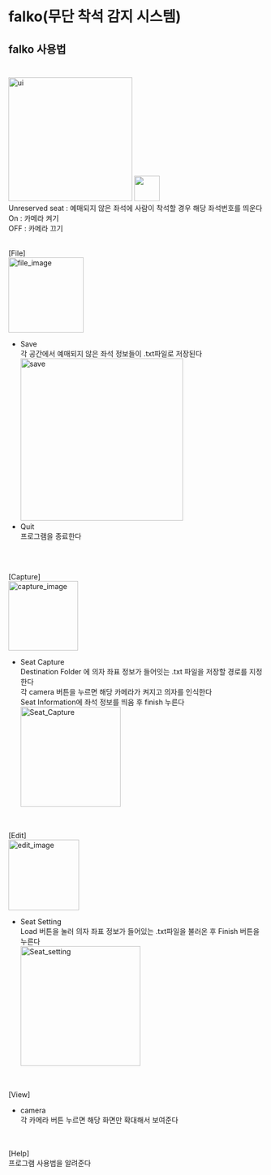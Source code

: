 # falko(무단 착석 감지 시스템)


falko 사용법<br/><br/>
-------------
<img width="244" alt="ui" src="https://github.com/ssen021/falko/assets/130373143/9c0891f4-cc18-48ff-b738-fd9ef1b6b439">
<img src="[https://url/image.png]" width="50" height="50"/>
<br/>
Unreserved seat : 예매되지 않은 좌석에 사람이 착석할 경우 해당 좌석번호를 띄운다<br/>
On : 카메라 켜기<br/>
OFF : 카메라 끄기<br/>
<br/>

[File]<br/>
<img width="148" alt="file_image" src="https://github.com/ssen021/falko/assets/130373143/7b3a8f77-71f5-4166-96e4-94576c86aab7"><br/>

  - Save<br/>
   각 공간에서 예매되지 않은 좌석 정보들이 .txt파일로 저장된다<br/>
   <img width="320" alt="save" src="https://github.com/ssen021/falko/assets/130373143/3a463e3b-e102-4d43-b3d8-f3916021de05"><br/>
  - Quit<br/>
   프로그램을 종료한다<br/> <br/>
 <br/>

[Capture]<br/>
<img width="137" alt="capture_image" src="https://github.com/ssen021/falko/assets/130373143/424f2ee9-5140-4b18-866d-3528da326b24"><br/>
  - Seat Capture <br/>
   Destination Folder 에 의자 좌표 정보가 들어잇는 .txt 파일을 저장할 경로를 지정한다<br/>
   각 camera 버튼을 누르면 해당 카메라가 켜지고 의자를 인식한다<br/>
   Seat Information에 좌석 정보를 띄움 후 finish 누른다<br/>
   <img width="197" alt="Seat_Capture" src="https://github.com/ssen021/falko/assets/130373143/ae992e20-fa05-4e74-b641-f63c307a6905"><br/>
<br/>
 
[Edit]<br/>
<img width="139" alt="edit_image" src="https://github.com/ssen021/falko/assets/130373143/5edae2ad-807d-42d7-a854-0c1ea206e0a0"><br/>
  - Seat Setting<br/>
   Load 버튼을 눌러 의자 좌표 정보가 들어있는 .txt파일을 불러온 후 Finish 버튼을 누른다 <br/>
    <img width="236" alt="Seat_setting" src="https://github.com/ssen021/falko/assets/130373143/b4cb0fa8-91aa-4fe9-a3d7-709ac3fec958"><br/>
<br/>

  
[View]<br/>
  - camera <br/>
    각 카메라 버튼 누르면 해당 화면만 확대해서 보여준다 <br/><br/>
<br/>
[Help]<br/>
  프로그램 사용법을 알려준다<br/>
